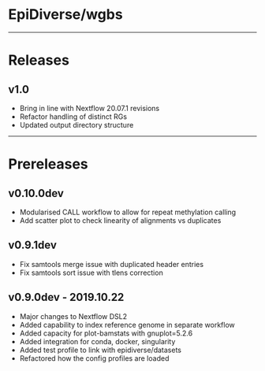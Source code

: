 # EpiDiverse/wgbs
---
# Releases


## v1.0
* Bring in line with Nextflow 20.07.1 revisions
* Refactor handling of distinct RGs
* Updated output directory structure

---
# Prereleases

## v0.10.0dev
* Modularised CALL workflow to allow for repeat methylation calling
* Add scatter plot to check linearity of alignments vs duplicates

## v0.9.1dev
* Fix samtools merge issue with duplicated header entries
* Fix samtools sort issue with tlens correction

## v0.9.0dev - 2019.10.22
* Major changes to Nextflow DSL2
* Added capability to index reference genome in separate workflow
* Added capacity for plot-bamstats with gnuplot=5.2.6
* Added integration for conda, docker, singularity
* Added test profile to link with epidiverse/datasets
* Refactored how the config profiles are loaded